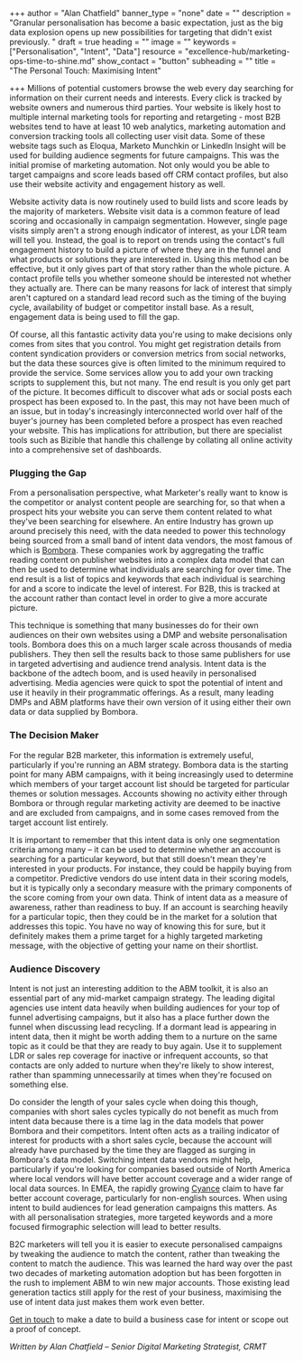 +++
author = "Alan Chatfield"
banner_type = "none"
date = ""
description = "Granular personalisation has become a basic expectation, just as the big data explosion opens up new possibilities for targeting that didn't exist previously. "
draft = true
heading = ""
image = ""
keywords = ["Personalisation", "Intent", "Data"]
resource = "excellence-hub/marketing-ops-time-to-shine.md"
show_contact = "button"
subheading = ""
title = "The Personal Touch: Maximising Intent"

+++
Millions of potential customers browse the web every day searching for information on their current needs and interests. Every click is tracked by website owners and numerous third parties. Your website is likely host to multiple internal marketing tools for reporting and retargeting - most B2B websites tend to have at least 10 web analytics, marketing automation and conversion tracking tools all collecting user visit data. Some of these website tags such as Eloqua, Marketo Munchkin or LinkedIn Insight will be used for building audience segments for future campaigns. This was the initial promise of marketing automation. Not only would you be able to target campaigns and score leads based off CRM contact profiles, but also use their website activity and engagement history as well.

Website activity data is now routinely used to build lists and score leads by the majority of marketers. Website visit data is a common feature of lead scoring and occasionally in campaign segmentation. However, single page visits simply aren't a strong enough indicator of interest, as your LDR team will tell you. Instead, the goal is to report on trends using the contact's full engagement history to build a picture of where they are in the funnel and what products or solutions they are interested in. Using this method can be effective, but it only gives part of that story rather than the whole picture. A contact profile tells you whether someone should be interested not whether they actually are. There can be many reasons for lack of interest that simply aren't captured on a standard lead record such as the timing of the buying cycle, availability of budget or competitor install base. As a result, engagement data is being used to fill the gap.

Of course, all this fantastic activity data you're using to make decisions only comes from sites that you control. You might get registration details from content syndication providers or conversion metrics from social networks, but the data these sources give is often limited to the minimum required to provide the service. Some services allow you to add your own tracking scripts to supplement this, but not many. The end result is you only get part of the picture. It becomes difficult to discover what ads or social posts each prospect has been exposed to. In the past, this may not have been much of an issue, but in today's increasingly interconnected world over half of the buyer's journey has been completed before a prospect has even reached your website. This has implications for attribution, but there are specialist tools such as Bizible that handle this challenge by collating all online activity into a comprehensive set of dashboards.

### Plugging the Gap

From a personalisation perspective, what Marketer's really want to know is the competitor or analyst content people are searching for, so that when a prospect hits your website you can serve them content related to what they've been searching for elsewhere. An entire Industry has grown up around precisely this need, with the data needed to power this technology being sourced from a small band of intent data vendors, the most famous of which is [Bombora](https://www.bombora.com/). These companies work by aggregating the traffic reading content on publisher websites into a complex data model that can then be used to determine what individuals are searching for over time. The end result is a list of topics and keywords that each individual is searching for and a score to indicate the level of interest. For B2B, this is tracked at the account rather than contact level in order to give a more accurate picture.

This technique is something that many businesses do for their own audiences on their own websites using a DMP and website personalisation tools. Bombora does this on a much larger scale across thousands of media publishers. They then sell the results back to those same publishers for use in targeted advertising and audience trend analysis. Intent data is the backbone of the adtech boom, and is used heavily in personalised advertising. Media agencies were quick to spot the potential of intent and use it heavily in their programmatic offerings. As a result, many leading DMPs and ABM platforms have their own version of it using either their own data or data supplied by Bombora.

### The Decision Maker

For the regular B2B marketer, this information is extremely useful, particularly if you're running an ABM strategy. Bombora data is the starting point for many ABM campaigns, with it being increasingly used to determine which members of your target account list should be targeted for particular themes or solution messages. Accounts showing no activity either through Bombora or through regular marketing activity are deemed to be inactive and are excluded from campaigns, and in some cases removed from the target account list entirely.

It is important to remember that this intent data is only one segmentation criteria among many – it can be used to determine whether an account is searching for a particular keyword, but that still doesn't mean they're interested in your products. For instance, they could be happily buying from a competitor. Predictive vendors do use intent data in their scoring models, but it is typically only a secondary measure with the primary components of the score coming from your own data. Think of intent data as a measure of awareness, rather than readiness to buy. If an account is searching heavily for a particular topic, then they could be in the market for a solution that addresses this topic. You have no way of knowing this for sure, but it definitely makes them a prime target for a highly targeted marketing message, with the objective of getting your name on their shortlist.

### Audience Discovery

Intent is not just an interesting addition to the ABM toolkit, it is also an essential part of any mid-market campaign strategy. The leading digital agencies use intent data heavily when building audiences for your top of funnel advertising campaigns, but it also has a place further down the funnel when discussing lead recycling. If a dormant lead is appearing in intent data, then it might be worth adding them to a nurture on the same topic as it could be that they are ready to buy again. Use it to supplement LDR or sales rep coverage for inactive or infrequent accounts, so that contacts are only added to nurture when they're likely to show interest, rather than spamming unnecessarily at times when they're focused on something else.

Do consider the length of your sales cycle when doing this though, companies with short sales cycles typically do not benefit as much from intent data because there is a time lag in the data models that power Bombora and their competitors. Intent often acts as a trailing indicator of interest for products with a short sales cycle, because the account will already have purchased by the time they are flagged as surging in Bombora's data model. Switching intent data vendors might help, particularly if you're looking for companies based outside of North America where local vendors will have better account coverage and a wider range of local data sources. In EMEA, the rapidly growing [Cyance](https://www.cyance.com/) claim to have far better account coverage, particularly for non-english sources. When using intent to build audiences for lead generation campaigns this matters. As with all personalisation strategies, more targeted keywords and a more focused firmographic selection will lead to better results.

B2C marketers will tell you it is easier to execute personalised campaigns by tweaking the audience to match the content, rather than tweaking the content to match the audience. This was learned the hard way over the past two decades of marketing automation adoption but has been forgotten in the rush to implement ABM to win new major accounts. Those existing lead generation tactics still apply for the rest of your business, maximising the use of intent data just makes them work even better.

[Get in touch](https://www.crmtechnologies.com/contact) to make a date to build a business case for intent or scope out a proof of concept.

_Written by Alan Chatfield – Senior Digital Marketing Strategist, CRMT_